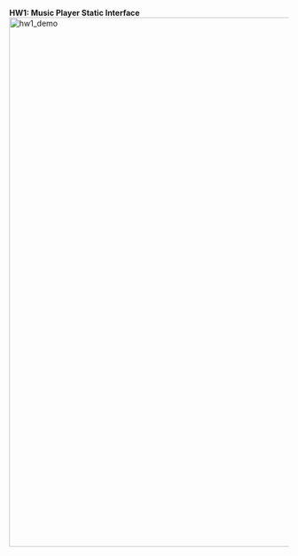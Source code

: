 **HW1: Music Player Static Interface**
<img width="955" alt="hw1_demo" src="https://user-images.githubusercontent.com/58811089/178115983-de9a2d2a-5922-42dc-84f2-9bf137291bd5.png">
